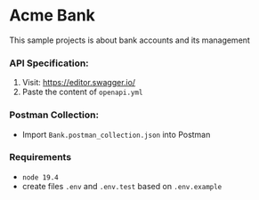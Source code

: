 # Acme Bank

This sample projects is about bank accounts and its management

### API Specification:

1. Visit: https://editor.swagger.io/
2. Paste the content of `openapi.yml`

### Postman Collection:

- Import `Bank.postman_collection.json` into Postman

### Requirements

- `node 19.4`
- create files `.env` and `.env.test` based on `.env.example`
